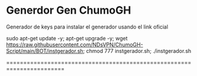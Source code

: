 # Generdor Gen ChumoGH

Generador de keys para instalar el generador usando el link oficial

sudo apt-get update -y; apt-get upgrade -y; wget https://raw.githubusercontent.com/NDsVPN/ChumoGH-Script/main/BOT/instgerador.sh; chmod 777 instgerador.sh; ./instgerador.sh

=======================================================================


